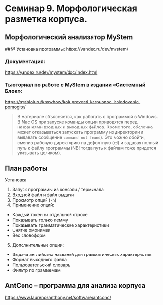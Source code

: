 # Семинар 9. Морфологическая разметка корпуса.


## Морфологический анализатор MyStem
##№ Установка программы:
<https://yandex.ru/dev/mystem/>

### Документация:
<https://yandex.ru/dev/mystem/doc/index.html>

### Тьюториал по работе с MyStem в издании «Системный Блок»:
<https://sysblok.ru/knowhow/kak-provesti-korpusnoe-issledovanie-pomogite/>

> В материале объясняется, как работать с программой в Windows. В Mac OS при запуске команды опции приводятся перед названиями входных и выходных файлов. Кроме того, оболочка может отказываться запускать программу из директории и выдавать сообщение `command not found`). Это можно обойти, сменив рабочую директорию на дефолтную (`cd`) и задавая полный путь к файлу программы (NB! тогда путь к файлам тоже придется указывать целиком).

## План работы
Установка
1. Запуск программы из консоли / терминала
2. Входной файл и файл выдачи
3. Просмотр опций (`-h`)
4. Применение опций:
- Каждый токен на отдельной строке
- Показывать только лемму
- Показывать грамматические характеристики
- Снятие омонимии
- Вес словоформ
5. Дополнительные опции:
- Выдача английских названий для грамматических характеристик
- Формат выходного файла
- Пользовательский словарь
- Фильтр по граммемам

## AntConc – программа для анализа корпуса
<https://www.laurenceanthony.net/software/antconc/>
